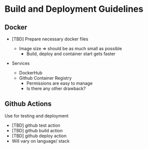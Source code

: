 # Build and Deployment Guidelines

## Docker

- [TBD] Prepare necessary docker files
  - Image size => should be as much small as possible
    - Build, deploy and container start gets faster
- Services

  - DockerHub
  - Github Container Registry
    - Permissions are easy to manage
    - Is there any other drawback?

## Github Actions

Use for testing and deployment

- [TBD] github test action
- [TBD] github build action
- [TBD] github deploy action
- Will vary on language/ stack
